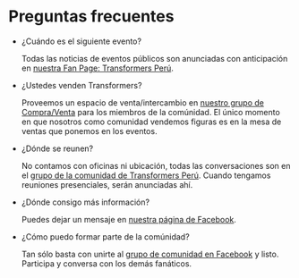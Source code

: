 # Preguntas frecuentes

* ¿Cuándo es el siguiente evento?

    Todas las noticias de eventos públicos son anunciadas con anticipación en 
    [nuestra Fan Page: Transformers Perú](https://www.facebook.com/groups/tfperuoficial/). 
    
* ¿Ustedes venden Transformers?

    Proveemos un espacio de venta/intercambio en 
    [nuestro grupo de Compra/Venta](https://www.facebook.com/groups/TfperuVENTASoficial/) 
    para los miembros de la comúnidad. El único momento en que nosotros como comunidad
    vendemos figuras es en la mesa de ventas que ponemos en los eventos.
    
* ¿Dónde se reunen?

    No contamos con oficinas ni ubicación, todas las conversaciones son en el 
    [grupo de la comunidad de Transformers Perú](https://www.facebook.com/groups/tfperuoficial/). 
    Cuando tengamos reuniones presenciales, serán anunciadas ahí.
    
* ¿Dónde consigo más información?

    Puedes dejar un mensaje en [nuestra página de Facebook](https://www.facebook.com/groups/tfperuoficial/).
    
* ¿Cómo puedo formar parte de la comúnidad?

    Tan sólo basta con unirte al [grupo de comunidad en Facebook](https://www.facebook.com/groups/tfperuoficial/) y listo. Participa y conversa con los demás fanáticos.